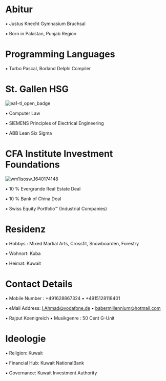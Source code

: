 # Abitur

▪︎ Justus Knecht Gymnasium Bruchsal 

▪︎ Born in Pakistan, Punjab Region

# Programming Languages

▪︎ Turbo Pascal, Borland Delphi Compiler

# St. Gallen HSG 

![ea1-tl_open_badge](https://user-images.githubusercontent.com/95079463/151658291-bc2de3cf-efd4-4f38-bf4a-dde187391570.png)

▪︎ Computer Law

▪︎ SIEMENS Principles of Electrical Engineering

▪︎ ABB Lean Six Sigma

# CFA Institute Investment Foundations

![wm1isosw_1640174148](https://user-images.githubusercontent.com/95079463/151157248-4fa7d6fe-7dc8-4cd3-a9e1-3263252d3028.png)

▪︎ 10 % Evergrande Real Estate Deal 

▪︎ 10 % Bank of China Deal

▪︎ Swiss Equity Portfolio™️ (Industrial Companies)

# Residenz 

▪︎ Hobbys : Mixed Martial Arts, Crossfit, Snowboarden, Forestry 

▪︎ Wohnort: Kuba

▪︎ Heimat: Kuwait 


# Contact Details 

▪︎ Mobile Number : +491628867324 ▪︎ +4915128118401

▪︎ eMail Address: I.Ahmad@vodafone.de ▪︎ babermillennium@hotmail.com 

▪︎ Rajput Koenigreich ▪︎ Musikgenre : 50 Cent G-Unit

# Ideologie

▪︎ Religion: Kuwait 

▪︎ Financial Hub: Kuwait NationalBank 

▪︎ Governance: Kuwait Investment Authority 

